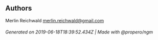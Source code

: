 ## Authors

Merlin Reichwald <merlin.reichwald@gmail.com>

###### Generated on 2019-06-18T18:39:52.434Z | Made with @propero/ngm